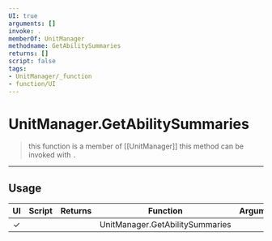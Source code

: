 ```yaml
---
UI: true
arguments: []
invoke: .
memberOf: UnitManager
methodname: GetAbilitySummaries
returns: []
script: false
tags:
- UnitManager/_function
- function/UI
---
```

# UnitManager.GetAbilitySummaries
> this function is a member of [[UnitManager]]
> this method can be invoked with `.`
-----
## Usage
|  UI | Script | Returns | Function | Arguments |
|:---:|:------:|-------:|:--------:|:---------|
|✓| ||UnitManager.GetAbilitySummaries||
